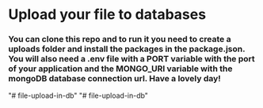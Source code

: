 <!-- @format -->

# Upload your file to databases

### You can clone this repo and to run it you need to create a uploads folder and install the packages in the package.json. You will also need a .env file with a PORT variable with the port of your application and the MONGO_URI variable with the mongoDB database connection url. Have a lovely day!
"# file-upload-in-db" 
"# file-upload-in-db" 
